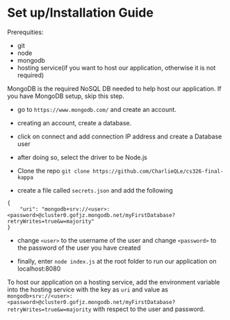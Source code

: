 # Set up/Installation Guide

Prerequities: 
- git
- node
- mongodb
- hosting service(if you want to host our application, otherwise it is not required)

MongoDB is the required NoSQL DB needed to help host our application. If you have MongoDB setup, skip this step.
- go to `https://www.mongodb.com/` and create an account.
- creating an account, create a database. 
- click on connect and add connection IP address and create a Database user
- after doing so, select the driver to be Node.js


- Clone the repo
`git clone https://github.com/CharlieQLe/cs326-final-kappa`

- create a file called `secrets.json` and add the following
```
{
    "uri": "mongodb+srv://<user>:<password>@cluster0.gofjz.mongodb.net/myFirstDatabase?retryWrites=true&w=majority"
}
```
- change `<user>` to the username of the user and change `<password>` to the password of the user you have created 

- finally, enter `node index.js` at the root folder to run our application on localhost:8080

To host our application on a hosting service, add the environment variable into the hosting service
with the key as `uri` and value as `mongodb+srv://<user>:<password>@cluster0.gofjz.mongodb.net/myFirstDatabase?retryWrites=true&w=majority` with respect to the user and password. 